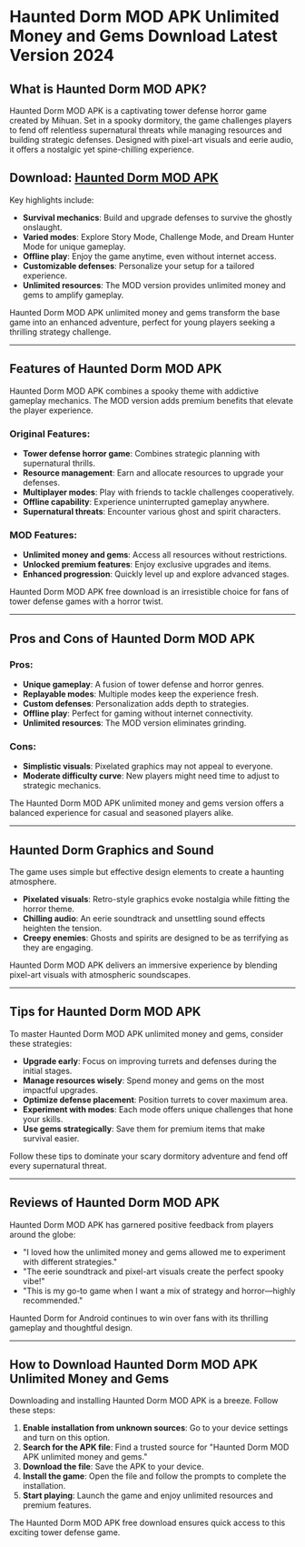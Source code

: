 # Haunted Dorm MOD APK Unlimited Money and Gems Download Latest Version 2024

## What is Haunted Dorm MOD APK?

Haunted Dorm MOD APK is a captivating tower defense horror game created by Mihuan. Set in a spooky dormitory, the game challenges players to fend off relentless supernatural threats while managing resources and building strategic defenses. Designed with pixel-art visuals and eerie audio, it offers a nostalgic yet spine-chilling experience.

## Download: [Haunted Dorm MOD APK](https://modhello.com/haunted-dorm/)

Key highlights include:

- **Survival mechanics**: Build and upgrade defenses to survive the ghostly onslaught.
- **Varied modes**: Explore Story Mode, Challenge Mode, and Dream Hunter Mode for unique gameplay.
- **Offline play**: Enjoy the game anytime, even without internet access.
- **Customizable defenses**: Personalize your setup for a tailored experience.
- **Unlimited resources**: The MOD version provides unlimited money and gems to amplify gameplay.

Haunted Dorm MOD APK unlimited money and gems transform the base game into an enhanced adventure, perfect for young players seeking a thrilling strategy challenge.

---

## Features of Haunted Dorm MOD APK

Haunted Dorm MOD APK combines a spooky theme with addictive gameplay mechanics. The MOD version adds premium benefits that elevate the player experience.

### Original Features:
- **Tower defense horror game**: Combines strategic planning with supernatural thrills.
- **Resource management**: Earn and allocate resources to upgrade your defenses.
- **Multiplayer modes**: Play with friends to tackle challenges cooperatively.
- **Offline capability**: Experience uninterrupted gameplay anywhere.
- **Supernatural threats**: Encounter various ghost and spirit characters.

### MOD Features:
- **Unlimited money and gems**: Access all resources without restrictions.
- **Unlocked premium features**: Enjoy exclusive upgrades and items.
- **Enhanced progression**: Quickly level up and explore advanced stages.

Haunted Dorm MOD APK free download is an irresistible choice for fans of tower defense games with a horror twist.

---

## Pros and Cons of Haunted Dorm MOD APK

### Pros:
- **Unique gameplay**: A fusion of tower defense and horror genres.
- **Replayable modes**: Multiple modes keep the experience fresh.
- **Custom defenses**: Personalization adds depth to strategies.
- **Offline play**: Perfect for gaming without internet connectivity.
- **Unlimited resources**: The MOD version eliminates grinding.

### Cons:
- **Simplistic visuals**: Pixelated graphics may not appeal to everyone.
- **Moderate difficulty curve**: New players might need time to adjust to strategic mechanics.

The Haunted Dorm MOD APK unlimited money and gems version offers a balanced experience for casual and seasoned players alike.

---

## Haunted Dorm Graphics and Sound

The game uses simple but effective design elements to create a haunting atmosphere.

- **Pixelated visuals**: Retro-style graphics evoke nostalgia while fitting the horror theme.
- **Chilling audio**: An eerie soundtrack and unsettling sound effects heighten the tension.
- **Creepy enemies**: Ghosts and spirits are designed to be as terrifying as they are engaging.

Haunted Dorm MOD APK delivers an immersive experience by blending pixel-art visuals with atmospheric soundscapes.

---

## Tips for Haunted Dorm MOD APK

To master Haunted Dorm MOD APK unlimited money and gems, consider these strategies:

- **Upgrade early**: Focus on improving turrets and defenses during the initial stages.
- **Manage resources wisely**: Spend money and gems on the most impactful upgrades.
- **Optimize defense placement**: Position turrets to cover maximum area.
- **Experiment with modes**: Each mode offers unique challenges that hone your skills.
- **Use gems strategically**: Save them for premium items that make survival easier.

Follow these tips to dominate your scary dormitory adventure and fend off every supernatural threat.

---

## Reviews of Haunted Dorm MOD APK

Haunted Dorm MOD APK has garnered positive feedback from players around the globe:

- "I loved how the unlimited money and gems allowed me to experiment with different strategies."  
- "The eerie soundtrack and pixel-art visuals create the perfect spooky vibe!"  
- "This is my go-to game when I want a mix of strategy and horror—highly recommended."

Haunted Dorm for Android continues to win over fans with its thrilling gameplay and thoughtful design.

---

## How to Download Haunted Dorm MOD APK Unlimited Money and Gems

Downloading and installing Haunted Dorm MOD APK is a breeze. Follow these steps:

1. **Enable installation from unknown sources**: Go to your device settings and turn on this option.
2. **Search for the APK file**: Find a trusted source for "Haunted Dorm MOD APK unlimited money and gems."
3. **Download the file**: Save the APK to your device.
4. **Install the game**: Open the file and follow the prompts to complete the installation.
5. **Start playing**: Launch the game and enjoy unlimited resources and premium features.

The Haunted Dorm MOD APK free download ensures quick access to this exciting tower defense game.
